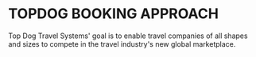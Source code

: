 # TOPDOG BOOKING APPROACH
Top Dog Travel Systems' goal is to enable travel companies of all shapes and sizes to compete in the travel industry's new global marketplace.
